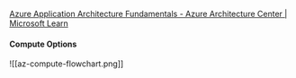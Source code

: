 [Azure Application Architecture Fundamentals - Azure Architecture Center | Microsoft Learn](https://learn.microsoft.com/en-us/azure/architecture/guide/)

#### Compute Options

![[az-compute-flowchart.png]]
